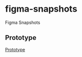 # figma-snapshots
Figma Snapshots

## Prototype

[Prototype](https://www.figma.com/proto/Vt74XaATKhKp52YcmlGssD/CloudComputing-instaspectra?type=design&node-id=1-113&t=vibr9lSjmGA3zvUE-1&scaling=min-zoom&page-id=0%3A1&starting-point-node-id=1%3A113&mode=design)
